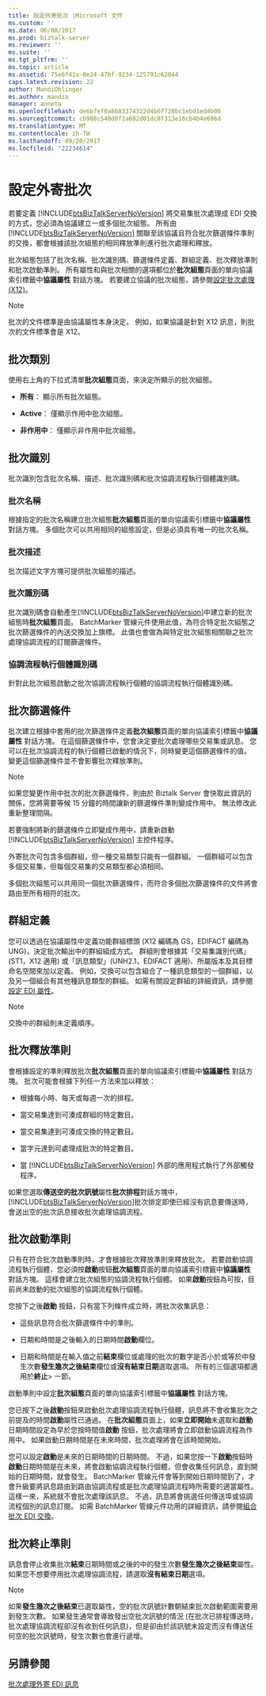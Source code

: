 ```yaml
---
title: 設定外寄批次 |Microsoft 文件
ms.custom: ''
ms.date: 06/08/2017
ms.prod: biztalk-server
ms.reviewer: ''
ms.suite: ''
ms.tgt_pltfrm: ''
ms.topic: article
ms.assetid: 75e6f41a-0e24-47bf-9234-125791c62044
caps.latest.revision: 22
author: MandiOhlinger
ms.author: mandia
manager: anneta
ms.openlocfilehash: de6b7ef0a8683374322d4b6f720bc1ebd1ed4b06
ms.sourcegitcommit: cb908c540d8f1a692d01dc8f313e16cb4b4e696d
ms.translationtype: MT
ms.contentlocale: zh-TW
ms.lasthandoff: 09/20/2017
ms.locfileid: "22234614"
---
```

# <a name="configuring-an-outgoing-batch"></a>設定外寄批次
若要定義 [!INCLUDE[btsBizTalkServerNoVersion](../includes/btsbiztalkservernoversion-md.md)] 將交易集批次處理成 EDI 交換的方式，您必須為協議建立一或多個批次組態。 所有由 [!INCLUDE[btsBizTalkServerNoVersion](../includes/btsbiztalkservernoversion-md.md)] 關聯至該協議且符合批次篩選條件準則的交換，都會根據該批次組態的相同釋放準則進行批次處理和釋放。  
  
 批次組態包括了批次名稱、批次識別碼、篩選條件定義、群組定義、批次釋放準則和批次啟動準則。 所有屬性和與批次相關的選項都位於**批次組態**頁面的單向協議索引標籤中**協議屬性** 對話方塊。 若要建立協議的批次組態，請參閱[設定批次處理 (X12)](../core/configuring-batching-x12.md)。  
  
> [!NOTE]
>  批次的文件標準是由協議屬性本身決定。 例如，如果協議是針對 X12 訊息，則批次的文件標準會是 X12。  
  
## <a name="batch-categories"></a>批次類別  
 使用右上角的下拉式清單**批次組態**頁面，來決定所顯示的批次組態。  
  
-   **所有**： 顯示所有批次組態。  
  
-   **Active**： 僅顯示作用中批次組態。  
  
-   **非作用中**： 僅顯示非作用中批次組態。  
  
## <a name="batch-identification"></a>批次識別  
 批次識別包含批次名稱、描述、批次識別碼和批次協調流程執行個體識別碼。  
  
### <a name="batch-name"></a>批次名稱  
 根據指定的批次名稱建立批次組態**批次組態**頁面的單向協議索引標籤中**協議屬性** 對話方塊。 多個批次可以共用相同的組態設定，但是必須具有唯一的批次名稱。  
  
### <a name="batch-description"></a>批次描述  
 批次描述文字方塊可提供批次組態的描述。  
  
### <a name="batch-id"></a>批次識別碼  
 批次識別碼會自動產生[!INCLUDE[btsBizTalkServerNoVersion](../includes/btsbiztalkservernoversion-md.md)]中建立新的批次組態時**批次組態**頁面。 BatchMarker 管線元件使用此值，為符合特定批次組態之批次篩選條件的內送交換加上旗標。 此值也會做為與特定批次組態相關聯之批次處理協調流程的訂閱篩選條件。  
  
### <a name="orchestration-instance-id"></a>協調流程執行個體識別碼  
 針對此批次組態啟動之批次協調流程執行個體的協調流程執行個體識別碼。  
  
## <a name="batch-filter"></a>批次篩選條件  
 批次建立根據中套用的批次篩選條件定義**批次組態**頁面的單向協議索引標籤中**協議屬性** 對話方塊。 在這個篩選條件中，您會決定要批次處理哪些交易集或訊息。 您可以在批次協調流程的執行個體已啟動的情況下，同時變更這個篩選條件的值。 變更這個篩選條件並不會影響批次釋放準則。  
  
> [!NOTE]
>  如果您變更作用中批次的批次篩選條件，則由於 Biztalk Server 會快取此資訊的關係，您將需要等候 15 分鐘的時間讓新的篩選條件準則變成作用中。 無法修改此重新整理間隔。  
>   
>  若要強制將新的篩選條件立即變成作用中，請重新啟動 [!INCLUDE[btsBizTalkServerNoVersion](../includes/btsbiztalkservernoversion-md.md)] 主控件程序。  
  
 外寄批次可包含多個群組，但一種交易類型只能有一個群組。 一個群組可以包含多個交易集，但每個交易集的交易類型都必須相同。  
  
 多個批次組態可以共用同一個批次篩選條件，而符合多個批次篩選條件的文件將會路由至所有相符的批次。  
  
## <a name="group-definition"></a>群組定義  
 您可以透過在協議屬性中定義功能群組標頭 (X12 編碼為 GS，EDIFACT 編碼為 UNG)，決定批次輸出中的群組組成方式。 群組則會根據其「交易集識別代碼」(ST1，X12 適用) 或「訊息類型」(UNH2.1，EDIFACT 適用)、所屬版本及其目標命名空間來加以定義。 例如，交換可以包含組合了一種訊息類型的一個群組，以及另一個組合有其他種訊息類型的群組。 如需有關設定群組的詳細資訊，請參閱[設定 EDI 屬性](../core/configuring-edi-properties.md)。  
  
> [!NOTE]
>  交換中的群組則未定義順序。  
  
## <a name="batch-release-criteria"></a>批次釋放準則  
 會根據設定的準則釋放批次**批次組態**頁面的單向協議索引標籤中**協議屬性** 對話方塊。 批次可能會根據下列任一方法來加以釋放：  
  
-   根據每小時、每天或每週一次的排程。  
  
-   當交易集達到可湊成群組的特定數目。  
  
-   當交易集達到可湊成交換的特定數目。  
  
-   當字元達到可處理成批次的特定數目。  
  
-   當 [!INCLUDE[btsBizTalkServerNoVersion](../includes/btsbiztalkservernoversion-md.md)] 外部的應用程式執行了外部觸發程序。  
  
 如果您選取**傳送空的批次訊號**屬性**批次排程**對話方塊中，[!INCLUDE[btsBizTalkServerNoVersion](../includes/btsbiztalkservernoversion-md.md)]批次排定即使已經沒有訊息要傳送時，會送出空的批次訊息接收批次處理協調流程。  
  
## <a name="batch-activation-criteria"></a>批次啟動準則  
 只有在符合批次啟動準則時，才會根據批次釋放準則來釋放批次。 若要啟動協調流程執行個體，您必須按**啟動**按鈕**批次組態**頁面的單向協議索引標籤中**協議屬性** 對話方塊。 這樣會建立批次組態的協調流程執行個體。 如果**啟動**按鈕為可按，目前尚未啟動的批次組態的協調流程執行個體。  
  
 您按下之後**啟動** 按鈕，只有當下列條件成立時，將批次收集訊息：  
  
-   這些訊息符合批次篩選條件中的準則。  
  
-   日期和時間是之後輸入的日期時間**啟動**欄位。  
  
-   日期和時間是在輸入值之前**結束**欄位或處理的批次的數字是否小於或等於中發生次數**發生幾次之後結束**欄位或**沒有結束日期**選取選項。 所有的三個選項都適用於**終止**> 一節。  
  
 啟動準則中設定**批次組態**頁面的單向協議索引標籤中**協議屬性** 對話方塊。  
  
 您已按下之後**啟動**按鈕來啟動批次處理協調流程執行個體，訊息將不會收集批次之前提及的時間**啟動**屬性已通過。  在**批次組態**頁面上，如果**立即開始**未選取和**啟動**日期時間設定為早於您按時間值**啟動** 按鈕，批次處理將會立即啟動協調流程為作用中。 如果啟動日期時間是在未來時間，批次處理將會在該時間開始。  
  
 您可以設定**啟動**是未來的日期時間的日期時間。 不過，如果您按一下**啟動**按鈕時**啟動**日期時間是在未來，將會啟動協調流程執行個體，但會收集任何訊息，直到開始的日期時間，就會發生。 BatchMarker 管線元件會等到開始日期時間到了，才會升級要將訊息路由到路由協調流程或是批次處理協調流程時所需要的適當屬性。 這樣一來，系統就不會批次處理該訊息。 不過，訊息將會挑選任何傳送埠或協調流程個別的訊息訂閱。 如需 BatchMarker 管線元件功用的詳細資訊，請參閱[組合批次 EDI 交換](../core/assembling-a-batched-edi-interchange.md)。  
  
## <a name="batch-termination-criteria"></a>批次終止準則  
 訊息會停止收集批次**結束**日期時間或之後的中的發生次數**發生幾次之後結束**屬性。 如果您不想要停用批次處理協調流程，請選取**沒有結束日期**選項。  
  
> [!NOTE]
>  如果**發生幾次之後結束**已選取屬性，空的批次訊號計數朝結束批次啟動範圍需要用到發生次數。 如果發生通常會導致發出空批次訊號的情況 (在批次已排程傳送時，批次處理協調流程卻沒有收到任何訊息)，但是卻由於該訊號未設定而沒有傳送任何空的批次訊號時，發生次數也會進行遞增。  
  
## <a name="see-also"></a>另請參閱  
 [批次處理外寄 EDI 訊息](../core/batching-outgoing-edi-messages.md)